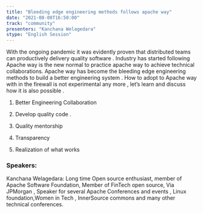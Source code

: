```yaml
---
title: "Bleeding edge engineering methods follows apache way"
date: "2021-08-08T16:50:00"
track: "community"
presenters: "Kanchana Welagedara"
stype: "English Session"
---
```

With the ongoing pandemic it was evidently proven that distributed teams can productively delivery quality software . Industry has started following Apache way is the new normal to practice apache way to achieve technical collaborations.
 Apache way has become the bleeding edge engineering methods to build a better engineering system . How to adopt to Apache way with in the firewall is not experimental any more , let’s learn and discuss how it is also possible .
 1. Better Engineering Collaboration

 2. Develop quality code .

 3. Quality mentorship

 4. Transparency

 5. Realization of what works
 ### Speakers:
 Kanchana Welagedara: Long time  Open source enthusiast, member of  Apache Software Foundation,  Member of  FinTech open source, Via JPMorgan ,  Speaker for several Apache Conferences and events , Linux foundation,Women in Tech , InnerSource commons and many other  technical conferences.
